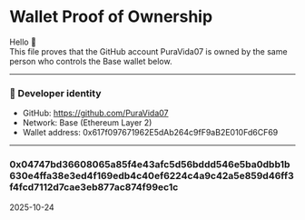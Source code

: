# Wallet Proof of Ownership

Hello 👋  
This file proves that the GitHub account PuraVida07 is owned by the same person who controls the Base wallet below.

---

### 🪪 Developer identity
- GitHub: https://github.com/PuraVida07
- Network: Base (Ethereum Layer 2)
- Wallet address: 0x617f097671962E5dAb264c9fF9aB2E010Fd6CF69

---

### 0x04747bd36608065a85f4e43afc5d56bddd546e5ba0dbb1b630e4ffa38e3ed4f169edb4c40ef6224c4a9c42a5e859d46ff3f4fcd7112d7cae3eb877ac874f99ec1c





2025-10-24
